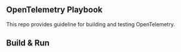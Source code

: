 ## OpenTelemetry Playbook
This repo provides guideline for building and testing OpenTelemetry. 

## Build & Run